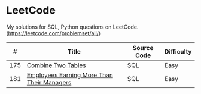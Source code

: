 # LeetCode
My solutions for SQL, Python questions on LeetCode.
(https://leetcode.com/problemset/all/)


| # | Title | Source Code | Difficulty |
|---| ----- | -------- | ---------- |
|175|[Combine Two Tables](https://leetcode.com/problems/combine-two-tables/)| SQL|Easy|
|181|[Employees Earning More Than Their Managers](https://leetcode.com/problems/employees-earning-more-than-their-managers/)| SQL|Easy|

